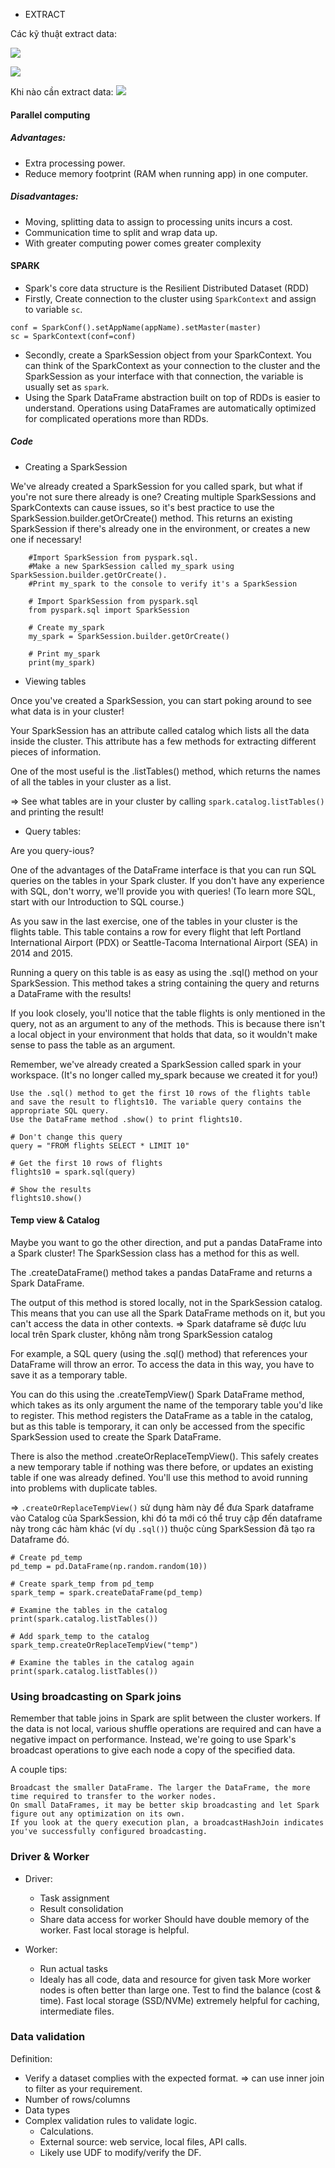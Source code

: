 - EXTRACT

Các kỹ thuật extract data:

![](/assets/images/extract-ibm.png)

![](/assets/images/extract-ibm2.png)

Khi nào cần extract data:
![](/assets/images/extract-use-case.png)



#### Parallel computing

##### Advantages:

- Extra processing power.
- Reduce memory footprint (RAM when running app) in one computer.

##### Disadvantages:

- Moving, splitting data to assign to processing units incurs a cost.
- Communication time to split and wrap data up.
- With greater computing power comes greater complexity

#### SPARK

- Spark's core data structure is the Resilient Distributed Dataset (RDD)
- Firstly, Create connection to the cluster using ``SparkContext`` and assign to variable ``sc``.

```
conf = SparkConf().setAppName(appName).setMaster(master)
sc = SparkContext(conf=conf)
```

- Secondly, create a SparkSession object from your SparkContext. You can think of the SparkContext as your connection to the cluster and the SparkSession as your interface with that connection, the variable is usually set as ``spark``.
- Using the Spark DataFrame abstraction built on top of RDDs is easier to understand. Operations using DataFrames are automatically optimized for complicated operations more than RDDs.


##### Code

- Creating a SparkSession

We've already created a SparkSession for you called spark, but what if you're not sure there already is one? Creating multiple SparkSessions and SparkContexts can cause issues, so it's best practice to use the SparkSession.builder.getOrCreate() method. This returns an existing SparkSession if there's already one in the environment, or creates a new one if necessary!

```
    #Import SparkSession from pyspark.sql.
    #Make a new SparkSession called my_spark using SparkSession.builder.getOrCreate().
    #Print my_spark to the console to verify it's a SparkSession
    
    # Import SparkSession from pyspark.sql
	from pyspark.sql import SparkSession

    # Create my_spark
	my_spark = SparkSession.builder.getOrCreate()

    # Print my_spark
	print(my_spark)
```

- Viewing tables

Once you've created a SparkSession, you can start poking around to see what data is in your cluster!

Your SparkSession has an attribute called catalog which lists all the data inside the cluster. This attribute has a few methods for extracting different pieces of information.

One of the most useful is the .listTables() method, which returns the names of all the tables in your cluster as a list.


=> See what tables are in your cluster by calling ``spark.catalog.listTables()`` and printing the result!


- Query tables:

Are you query-ious?

One of the advantages of the DataFrame interface is that you can run SQL queries on the tables in your Spark cluster. If you don't have any experience with SQL, don't worry, we'll provide you with queries! (To learn more SQL, start with our Introduction to SQL course.)

As you saw in the last exercise, one of the tables in your cluster is the flights table. This table contains a row for every flight that left Portland International Airport (PDX) or Seattle-Tacoma International Airport (SEA) in 2014 and 2015.

Running a query on this table is as easy as using the .sql() method on your SparkSession. This method takes a string containing the query and returns a DataFrame with the results!

If you look closely, you'll notice that the table flights is only mentioned in the query, not as an argument to any of the methods. This is because there isn't a local object in your environment that holds that data, so it wouldn't make sense to pass the table as an argument.

Remember, we've already created a SparkSession called spark in your workspace. (It's no longer called my_spark because we created it for you!)


    Use the .sql() method to get the first 10 rows of the flights table and save the result to flights10. The variable query contains the appropriate SQL query.
    Use the DataFrame method .show() to print flights10.


```
# Don't change this query
query = "FROM flights SELECT * LIMIT 10"

# Get the first 10 rows of flights
flights10 = spark.sql(query)

# Show the results
flights10.show()
```


#### Temp view & Catalog

Maybe you want to go the other direction, and put a pandas DataFrame into a Spark cluster! The SparkSession class has a method for this as well.

The .createDataFrame() method takes a pandas DataFrame and returns a Spark DataFrame.

The output of this method is stored locally, not in the SparkSession catalog. This means that you can use all the Spark DataFrame methods on it, but you can't access the data in other contexts.
=> Spark dataframe sẽ được lưu local trên Spark cluster, không nằm trong SparkSession catalog

For example, a SQL query (using the .sql() method) that references your DataFrame will throw an error. To access the data in this way, you have to save it as a temporary table.

You can do this using the .createTempView() Spark DataFrame method, which takes as its only argument the name of the temporary table you'd like to register. This method registers the DataFrame as a table in the catalog, but as this table is temporary, it can only be accessed from the specific SparkSession used to create the Spark DataFrame.

There is also the method .createOrReplaceTempView(). This safely creates a new temporary table if nothing was there before, or updates an existing table if one was already defined. You'll use this method to avoid running into problems with duplicate tables.

=> ``.createOrReplaceTempView()`` sử dụng hàm này để đưa Spark dataframe vào Catalog của SparkSession, khi đó ta mới có thể truy cập đến dataframe này trong các hàm khác (ví dụ ``.sql()``) thuộc cùng SparkSession đã tạo ra Dataframe đó.


```
# Create pd_temp
pd_temp = pd.DataFrame(np.random.random(10))

# Create spark_temp from pd_temp
spark_temp = spark.createDataFrame(pd_temp)

# Examine the tables in the catalog
print(spark.catalog.listTables())

# Add spark_temp to the catalog
spark_temp.createOrReplaceTempView("temp")

# Examine the tables in the catalog again
print(spark.catalog.listTables())
```


### Using broadcasting on Spark joins

Remember that table joins in Spark are split between the cluster workers. If the data is not local, various shuffle operations are required and can have a negative impact on performance. Instead, we're going to use Spark's broadcast operations to give each node a copy of the specified data.

A couple tips:

    Broadcast the smaller DataFrame. The larger the DataFrame, the more time required to transfer to the worker nodes.
    On small DataFrames, it may be better skip broadcasting and let Spark figure out any optimization on its own.
    If you look at the query execution plan, a broadcastHashJoin indicates you've successfully configured broadcasting.
    
    
### Driver & Worker

- Driver:
	- Task assignment
	- Result consolidation
	- Share data access for worker
Should have double memory of the worker.
Fast local storage is helpful.

- Worker:
	- Run actual tasks
	- Idealy has all code, data and resource for given task
More worker nodes is often better than large one.
Test to find the balance (cost & time).
Fast local storage (SSD/NVMe) extremely helpful for caching, intermediate files.


### Data validation 

Definition:
- Verify a dataset complies with the expected format. => can use inner join to filter as your requirement.
- Number of rows/columns
- Data types
- Complex validation rules to validate logic.
	- Calculations.
	- External source: web service, local files, API calls.
	- Likely use UDF to modify/verify the DF.

